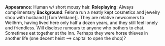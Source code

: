 
**Appearance**: Human w/ short mousy hair.
**Roleplaying**: Always complimentary
**Background**: Felona run a neatly kept cosmetics and jewelry shop with husband [[Tom Veldane]]. They are relative newcomers to Wellhrm, having lived here only half a dozen years, and they still feel lonely and friendless. Will disclose rumours to anyone who bothers to chat. Sometimes eat together at the Inn. Perhaps they were horse thieves in another life (one decent heist --> capital to open the shop)?
